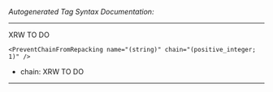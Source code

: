 _Autogenerated Tag Syntax Documentation:_

---
XRW TO DO

```
<PreventChainFromRepacking name="(string)" chain="(positive_integer; 1)" />
```

-   chain: XRW TO DO

---
